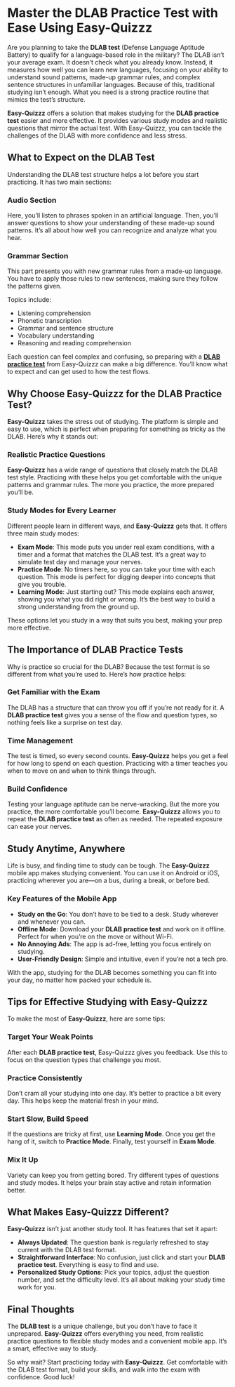 # Master the DLAB Practice Test with Ease Using Easy-Quizzz

Are you planning to take the **DLAB test** (Defense Language Aptitude Battery) to qualify for a language-based role in the military? The DLAB isn’t your average exam. It doesn’t check what you already know. Instead, it measures how well you can learn new languages, focusing on your ability to understand sound patterns, made-up grammar rules, and complex sentence structures in unfamiliar languages. Because of this, traditional studying isn’t enough. What you need is a strong practice routine that mimics the test’s structure.

**Easy-Quizzz** offers a solution that makes studying for the **DLAB practice test** easier and more effective. It provides various study modes and realistic questions that mirror the actual test. With Easy-Quizzz, you can tackle the challenges of the DLAB with more confidence and less stress.

## What to Expect on the DLAB Test

Understanding the DLAB test structure helps a lot before you start practicing. It has two main sections:

### Audio Section
Here, you’ll listen to phrases spoken in an artificial language. Then, you’ll answer questions to show your understanding of these made-up sound patterns. It’s all about how well you can recognize and analyze what you hear.

### Grammar Section
This part presents you with new grammar rules from a made-up language. You have to apply those rules to new sentences, making sure they follow the patterns given.

Topics include:

- Listening comprehension
- Phonetic transcription
- Grammar and sentence structure
- Vocabulary understanding
- Reasoning and reading comprehension

Each question can feel complex and confusing, so preparing with a **[DLAB practice test](https://www.easy-quizzz.com/us/academic-test/admission-test/dlab-practice-test/)** from Easy-Quizzz can make a big difference. You’ll know what to expect and can get used to how the test flows.

## Why Choose Easy-Quizzz for the DLAB Practice Test?

**Easy-Quizzz** takes the stress out of studying. The platform is simple and easy to use, which is perfect when preparing for something as tricky as the DLAB. Here’s why it stands out:

### Realistic Practice Questions
**Easy-Quizzz** has a wide range of questions that closely match the DLAB test style. Practicing with these helps you get comfortable with the unique patterns and grammar rules. The more you practice, the more prepared you’ll be.

### Study Modes for Every Learner
Different people learn in different ways, and **Easy-Quizzz** gets that. It offers three main study modes:

- **Exam Mode**: This mode puts you under real exam conditions, with a timer and a format that matches the DLAB test. It’s a great way to simulate test day and manage your nerves.
- **Practice Mode**: No timers here, so you can take your time with each question. This mode is perfect for digging deeper into concepts that give you trouble.
- **Learning Mode**: Just starting out? This mode explains each answer, showing you what you did right or wrong. It’s the best way to build a strong understanding from the ground up.

These options let you study in a way that suits you best, making your prep more effective.

## The Importance of DLAB Practice Tests

Why is practice so crucial for the DLAB? Because the test format is so different from what you’re used to. Here’s how practice helps:

### Get Familiar with the Exam
The DLAB has a structure that can throw you off if you’re not ready for it. A **DLAB practice test** gives you a sense of the flow and question types, so nothing feels like a surprise on test day.

### Time Management
The test is timed, so every second counts. **Easy-Quizzz** helps you get a feel for how long to spend on each question. Practicing with a timer teaches you when to move on and when to think things through.

### Build Confidence
Testing your language aptitude can be nerve-wracking. But the more you practice, the more comfortable you’ll become. **Easy-Quizzz** allows you to repeat the **DLAB practice test** as often as needed. The repeated exposure can ease your nerves.

## Study Anytime, Anywhere

Life is busy, and finding time to study can be tough. The **Easy-Quizzz** mobile app makes studying convenient. You can use it on Android or iOS, practicing wherever you are—on a bus, during a break, or before bed.

### Key Features of the Mobile App

- **Study on the Go**: You don’t have to be tied to a desk. Study wherever and whenever you can.
- **Offline Mode**: Download your **DLAB practice test** and work on it offline. Perfect for when you’re on the move or without Wi-Fi.
- **No Annoying Ads**: The app is ad-free, letting you focus entirely on studying.
- **User-Friendly Design**: Simple and intuitive, even if you’re not a tech pro.

With the app, studying for the DLAB becomes something you can fit into your day, no matter how packed your schedule is.

## Tips for Effective Studying with Easy-Quizzz

To make the most of **Easy-Quizzz**, here are some tips:

### Target Your Weak Points
After each **DLAB practice test**, Easy-Quizzz gives you feedback. Use this to focus on the question types that challenge you most.

### Practice Consistently
Don’t cram all your studying into one day. It’s better to practice a bit every day. This helps keep the material fresh in your mind.

### Start Slow, Build Speed
If the questions are tricky at first, use **Learning Mode**. Once you get the hang of it, switch to **Practice Mode**. Finally, test yourself in **Exam Mode**.

### Mix It Up
Variety can keep you from getting bored. Try different types of questions and study modes. It helps your brain stay active and retain information better.

## What Makes Easy-Quizzz Different?

**Easy-Quizzz** isn’t just another study tool. It has features that set it apart:

- **Always Updated**: The question bank is regularly refreshed to stay current with the DLAB test format.
- **Straightforward Interface**: No confusion, just click and start your **DLAB practice test**. Everything is easy to find and use.
- **Personalized Study Options**: Pick your topics, adjust the question number, and set the difficulty level. It’s all about making your study time work for you.

## Final Thoughts

The **DLAB test** is a unique challenge, but you don’t have to face it unprepared. **Easy-Quizzz** offers everything you need, from realistic practice questions to flexible study modes and a convenient mobile app. It’s a smart, effective way to study.

So why wait? Start practicing today with **Easy-Quizzz**. Get comfortable with the DLAB test format, build your skills, and walk into the exam with confidence. Good luck!
